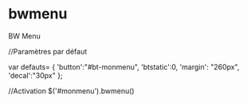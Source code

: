 bwmenu
======
BW Menu

//Paramètres par défaut

var defauts=
{
  'button':"#bt-monmenu",
  'btstatic':0,
  'margin': "260px",
  'decal':"30px"
}; 

//Activation
$('#monmenu').bwmenu()
